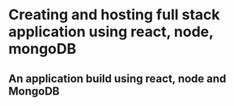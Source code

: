 # Creating and hosting full stack application using react, node, mongoDB

## An application build using react, node and MongoDB
